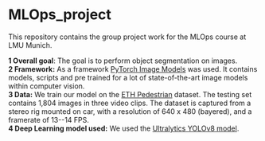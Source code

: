 # MLOps_project

This repository contains the group project work for the MLOps course at LMU Munich. 


**1 Overall goal**: The goal is to perform object segmentation on images.\
**2 Framework:** As a framework [PyTorch Image Models](https://github.com/huggingface/pytorch-image-models) was used. It contains models, scripts and pre trained for a lot of state-of-the-art image models within computer vision.\
**3 Data:** We train our model on the [ETH Pedestrian](https://paperswithcode.com/dataset/eth) dataset. The testing set contains 1,804 images in three video clips. The dataset is captured from a stereo rig mounted on car, with a resolution of 640 x 480 (bayered), and a framerate of 13--14 FPS. \
**4 Deep Learning model used:**  We used the [Ultralytics YOLOv8 model](https://github.com/ultralytics/ultralytics).
